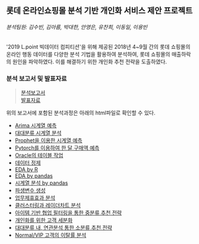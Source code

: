 ## 롯데 온라인쇼핑몰 분석 기반 개인화 서비스 제안 프로젝트
###### 분석팀원: 김수빈, 김아름, 박대한, 안영은, 유찬희, 이동일, 이용빈
 '2019 L.point 빅데이터 컴피티션'을 위해 제공된 2018년 4~9월 간의 롯데 쇼핑몰의 온라인 행동 데이터를 다양한 분석 기법을 활용하여 분석하여, 롯데 쇼핑몰의 매출하락의 원인을 파악하였다. 이를 해결하기 위한 개인화 추천 전략을 도출하였다.


### 분석 보고서 및 발표자료
>[분석보고서](https://youngag9.github.io/LProject/롯데_보고서.pdf)  
>[발표자료](https://youngag9.github.io/LProject/롯데온라인쇼핑몰_개인화서비스제안ppt.pdf)


 위의 보고서에 포함된 분석과정은 아래의 html파일로 확인할 수 있다.

* [Arima 시계열 예측](https://youngag9.github.io/LProject/01_Arima_시계열_예측.html)   
* [대대분류 시계열 분석](https://youngag9.github.io/LProject/02_대대분류_시계열_분석.html)  
* [Prophet을 이용한 시계열 예측](https://youngag9.github.io/LProject/03_Prophet_시계열_예측.html)  
* [Pytorch를 이용하여 한 달 구매액 예측](https://youngag9.github.io/LProject/04_Pytorch_1달_구매액_예측.html)  
* [Oracle의 테이블 작업](https://youngag9.github.io/LProject/05_SQL_테이블.html)  
* [데이터 정제](https://youngag9.github.io/LProject/06_데이터정제.html)  
* [EDA by R](https://youngag9.github.io/LProject/07_EDA_R.html)  
* [EDA by pandas](https://youngag9.github.io/LProject/08_EDA_pandas.html)  
* [시계열 분석 by pandas](https://youngag9.github.io/LProject/09_시계열_pandas.html)  
* [파생변수 생성](https://youngag9.github.io/LProject/10_파생변수.html)  
* [업무제휴효과 분석](https://youngag9.github.io/LProject/11_업무제휴효과.html)  
* [클러스터링과 레이더차트 분석](https://youngag9.github.io/LProject/12_Clustering_Radar_Chart.html)  
* [아이템 기반 협업 필터링을 통한 중분류 추천 전략](https://youngag9.github.io/LProject/13_협업필터링.html)  
* [개인화를 위한 고객 세분화](https://youngag9.github.io/LProject/14_고객_세분화.html)  
* [대대분류 내, 연관분석 통한 소분류 추천 전략](https://youngag9.github.io/LProject/15_연관분석.html)  
* [Normal/VIP 고객의 이탈률 분석](https://youngag9.github.io/LProject/16_이탈률_분석.html)  

